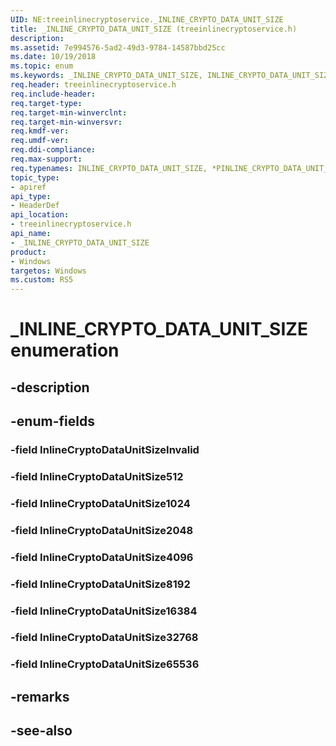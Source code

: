 ```yaml
---
UID: NE:treeinlinecryptoservice._INLINE_CRYPTO_DATA_UNIT_SIZE
title: _INLINE_CRYPTO_DATA_UNIT_SIZE (treeinlinecryptoservice.h)
description: 
ms.assetid: 7e994576-5ad2-49d3-9784-14587bbd25cc
ms.date: 10/19/2018
ms.topic: enum
ms.keywords: _INLINE_CRYPTO_DATA_UNIT_SIZE, INLINE_CRYPTO_DATA_UNIT_SIZE, *PINLINE_CRYPTO_DATA_UNIT_SIZE, 
req.header: treeinlinecryptoservice.h
req.include-header:
req.target-type:
req.target-min-winverclnt:
req.target-min-winversvr:
req.kmdf-ver:
req.umdf-ver:
req.ddi-compliance:
req.max-support:
req.typenames: INLINE_CRYPTO_DATA_UNIT_SIZE, *PINLINE_CRYPTO_DATA_UNIT_SIZE
topic_type: 
- apiref
api_type: 
- HeaderDef
api_location: 
- treeinlinecryptoservice.h
api_name: 
- _INLINE_CRYPTO_DATA_UNIT_SIZE
product:
- Windows
targetos: Windows
ms.custom: RS5
---
```


# _INLINE_CRYPTO_DATA_UNIT_SIZE enumeration

## -description



## -enum-fields

### -field InlineCryptoDataUnitSizeInvalid 
### -field InlineCryptoDataUnitSize512 
### -field InlineCryptoDataUnitSize1024 
### -field InlineCryptoDataUnitSize2048 
### -field InlineCryptoDataUnitSize4096 
### -field InlineCryptoDataUnitSize8192 
### -field InlineCryptoDataUnitSize16384 
### -field InlineCryptoDataUnitSize32768 
### -field InlineCryptoDataUnitSize65536 

## -remarks

## -see-also
